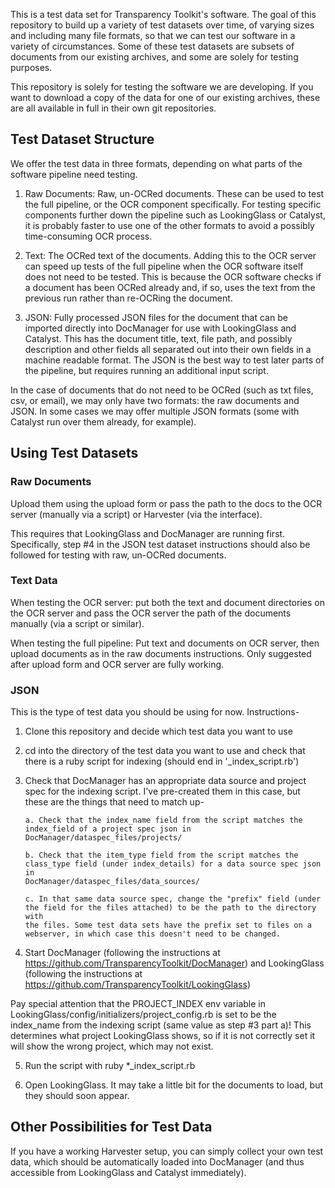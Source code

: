 This is a test data set for Transparency Toolkit's software. The goal of this
repository to build up a variety of test datasets over time, of varying sizes
and including many file formats, so that we can test our software in a variety
of circumstances. Some of these test datasets are subsets of documents from
our existing archives, and some are solely for testing purposes.

This repository is solely for testing the software we are developing. If you
want to download a copy of the data for one of our existing archives, these
are all available in full in their own git repositories.


## Test Dataset Structure

We offer the test data in three formats, depending on what parts of the
software pipeline need testing.

1. Raw Documents: Raw, un-OCRed documents. These can be used to test the full
pipeline, or the OCR component specifically. For testing specific components
further down the pipeline such as LookingGlass or Catalyst, it is probably
faster to use one of the other formats to avoid a possibly time-consuming OCR
process.

2. Text: The OCRed text of the documents. Adding this to the OCR server can
speed up tests of the full pipeline when the OCR software itself does not need
to be tested. This is because the OCR software checks if a document has been
OCRed already and, if so, uses the text from the previous run rather than
re-OCRing the document.

3. JSON: Fully processed JSON files for the document that can be imported
directly into DocManager for use with LookingGlass and Catalyst. This has the
document title, text, file path, and possibly description and other fields all
separated out into their own fields in a machine readable format. The JSON is
the best way to test later parts of the pipeline, but requires running an
additional input script.

In the case of documents that do not need to be OCRed (such as txt files, csv,
or email), we may only have two formats: the raw documents and JSON. In some
cases we may offer multiple JSON formats (some with Catalyst run over them
already, for example).



## Using Test Datasets

### Raw Documents

Upload them using the upload form or pass the path to the docs to the OCR
server (manually via a script) or Harvester (via the interface).

This requires that LookingGlass and DocManager are running
first. Specifically, step #4 in the JSON test dataset instructions should also
be followed for testing with raw, un-OCRed documents.


### Text Data

When testing the OCR server: put both the text and document directories on the
OCR server and pass the OCR server the path of the documents manually (via a
script or similar).

When testing the full pipeline: Put text and documents on OCR server, then
upload documents as in the raw documents instructions. Only suggested after
upload form and OCR server are fully working.


### JSON

This is the type of test data you should be using for now. Instructions-
1. Clone this repository and decide which test data you want to use

2. cd into the directory of the test data you want to use and check that there
is a ruby script for indexing (should end in '_index_script.rb')

3. Check that DocManager has an appropriate data source and project spec for
the indexing script. I've pre-created them in this case, but these are the
things that need to match up-

       a. Check that the index_name field from the script matches the
       index_field of a project spec json in DocManager/dataspec_files/projects/
       
       b. Check that the item_type field from the script matches the
       class_type field (under index_details) for a data source spec json in
       DocManager/dataspec_files/data_sources/
       
       c. In that same data source spec, change the "prefix" field (under
       the field for the files attached) to be the path to the directory with
       the files. Some test data sets have the prefix set to files on a
       webserver, in which case this doesn't need to be changed. 

4. Start DocManager (following the instructions at
https://github.com/TransparencyToolkit/DocManager) and LookingGlass (following
the instructions at https://github.com/TransparencyToolkit/LookingGlass)

Pay special attention that the PROJECT_INDEX env variable in
LookingGlass/config/initializers/project_config.rb is set to be the index_name
from the indexing script (same value as step #3 part a)! This determines what
project LookingGlass shows, so if it is not correctly set it will show the
wrong project, which may not exist.

5. Run the script with ruby *_index_script.rb

6. Open LookingGlass. It may take a little bit for the documents to load, but
they should soon appear.



## Other Possibilities for Test Data

If you have a working Harvester setup, you can simply collect your own test
data, which should be automatically loaded into DocManager (and thus
accessible from LookingGlass and Catalyst immediately).
